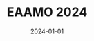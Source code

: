 ---
title: "EAAMO 2024"
date: 2024-01-01
externalUrl: "https://conference2024.eaamo.org/"
summary: "The fourth ACM Conference on Equity and Access in Algorithms, Mechanisms, and Optimization (EAAMO'24) will be held from 29 October - 31 October 2024 in San Luis Potosí, Mexico."
showReadingTime: false
_build:
  render: "false"
  list: "local"
---
